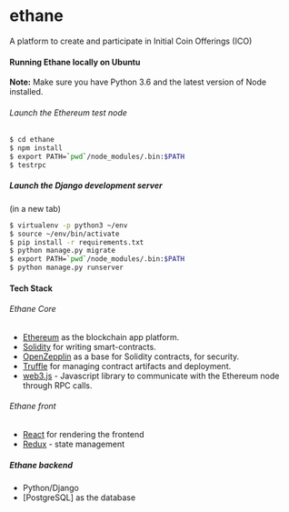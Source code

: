# ethane
A platform to create and participate in Initial Coin Offerings (ICO)

#### Running Ethane locally on Ubuntu

**Note:** Make sure you have Python 3.6 and the latest version of Node installed.

###### Launch the Ethereum test node

```sh
$ cd ethane
$ npm install
$ export PATH=`pwd`/node_modules/.bin:$PATH
$ testrpc
```
##### Launch the Django development server

(in a new tab)

```sh
$ virtualenv -p python3 ~/env
$ source ~/env/bin/activate
$ pip install -r requirements.txt
$ python manage.py migrate
$ export PATH=`pwd`/node_modules/.bin:$PATH
$ python manage.py runserver
```


#### Tech Stack
###### Ethane Core
- [Ethereum](https://www.ethereum.org) as the blockchain app platform.
- [Solidity](https://solidity.readthedocs.io)  for writing smart-contracts.
- [OpenZepplin](https://openzeppelin.org) as a base for Solidity contracts, for security.
- [Truffle](http://truffleframework.com) for managing contract artifacts and deployment.
- [web3.js](https://github.com/ethereum/web3.js) - Javascript library to communicate with the Ethereum node through RPC calls.

###### Ethane front
- [React](https://facebook.github.io/react) for rendering the frontend
- [Redux](http://redux.js.org) - state management

##### Ethane backend
- Python/Django
- [PostgreSQL] as the database
